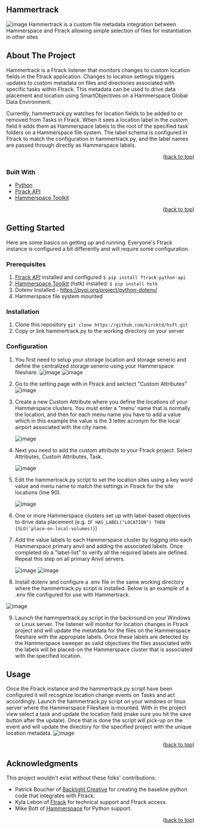 ## Hammertrack
![image](https://user-images.githubusercontent.com/105011940/228033347-2dc7df90-6d22-4520-965a-a286b2caedcc.png)
Hammertrack
is a custom file metadata integration between Hammerspace and Ftrack allowing simple selection of files for instantiation in other sites
<!-- ABOUT THE PROJECT -->
## About The Project
Hammertrack is a Ftrack listener that monitors changes to custom location fields in the Ftrack application. Changes to location settings
triggers updates to custom metadata on files and directories associated with specific tasks within Ftrack. This metadata can be used to drive data placement and location
using SmartObjectives on a Hammerspace Global Data Environment.

Currently, hammertrack.py watches for location fields to be added to or removed from Tasks in Ftrack. When 
it sees a location label in the custom field it adds them as Hammerspace labels to the root 
of the specified task folders on a Hammerspace file system. The label schema is configured in Ftrack to match the configuration in hammertrack.py,
and the label names are passed through directly as Hammerspace labels.

<p align="right">(<a href="#top">back to top</a>)</p>

### Built With

* [Python](https://python.org/)
* [Ftrack API](https://help.ftrack.com/en/articles/1054630-getting-started-with-the-api)
* [Hammerspace Toolkit](https://github.com/hammer-space/hstk)
<p align="right">(<a href="#top">back to top</a>)</p>


<!-- GETTING STARTED -->
## Getting Started

Here are some basics on getting up and running. Everyone's Ftrack instance is configured a bit differently and
will require some configuration.
### Prerequisites

1. [Ftrack API](https://help.ftrack.com/en/articles/1054630-getting-started-with-the-api) installed and configured `$ pip install ftrack-python-api`
2. [Hammerspace Toolkit](https://github.com/hammer-space/hstk) (hstk) installed: `$ pip install hstk`
3. Dotenv Installed - https://pypi.org/project/python-dotenv/
4. Hammerspace file system mounted

### Installation

1. Clone this repository `git clone https://github.com/kircktd/hsft.git`
2. Copy or link hammertrack.py to the working directory on your server

### Configuration

1. You first need to setup your storage location and storage senerio and define the centralized storage senerio using your Hammerspace fileshare.
    ![image](https://user-images.githubusercontent.com/105011940/228307502-308db076-748e-4b02-8ab9-c97eef800fd4.png)
    ![image](https://user-images.githubusercontent.com/105011940/228307807-56aa2865-f2e4-4a4b-8eef-7d9c7b6f20b3.png)

3. Go to the setting page with in Ftrack and selctect "Custom Attributes"
![image](https://user-images.githubusercontent.com/105011940/228266626-44af6aa0-57cc-4606-903e-b1c728917ff7.png)
3. Create a new Custom Attribute where you define the locations of your Hammerspace clusters. You must enter a "menu' name that is normally the location, and then for each menu name you have to add a value which in this example the value is the 3 letter acronym for the local airport associated with the city name.

     ![image](https://user-images.githubusercontent.com/105011940/228268855-b55805f4-76a1-4fa4-ab65-2c7204b22ed1.png)
4. Next you need to add the custom attribute to your Ftrack project. Select Attributes, Custom Attributes, Task.

     ![image](https://user-images.githubusercontent.com/105011940/228275544-05e83a65-ae41-40cf-afdd-209d5d010b22.png)


5. Edit the hammertrack.py script to set the location sites using a key word value and menu name to match the settings in Ftrack for the site locations (line 90). 

     ![image](https://user-images.githubusercontent.com/105011940/228274133-c9e93751-0dd6-4502-8f12-9da2c02396bc.png)

6. One or more Hammerspace clusters set up with label-based objectives to drive data placement 
(e.g. `IF HAS_LABEL("LOCATION") THEN {SLO('place-on-local-volumes)}`)
7. Add the value labels to each Hammerspace cluster by logging into each Hammerspace primary anvil and adding the associated labels. Once completed do a "label-list" to verify all the required labels are defined. Repeat this step on all primary Anvil servers.

      ![image](https://user-images.githubusercontent.com/105011940/228278000-2d4e1a69-489c-4bd9-81d3-bc18468f5fb5.png)
      ![image](https://user-images.githubusercontent.com/105011940/228278742-e725880c-5d61-4566-b789-dbb018a786e3.png)
      
 8. Install dotenv and configure a .env file in the same working directory where the hammertrack.py script is installed. Below is an example of a .env file configured for use with Hammertrack.

![image](https://user-images.githubusercontent.com/105011940/228540725-b7ef91cd-a46a-409e-a468-2eb18fef1543.png)

 
 9. Launch the hammpertrack.py script in the backround on your Windows or Linux server. The listener will monitor for location changes in Ftrack project and will update the metatdata for the files on the Hammerspace fileshare with the appropiate labels. Once these labels are detected by the Hammerspace sweeper as valid objectives the files associated with the labels will be placed-on the Hammerspace cluster that is associated with the specified location.

<!-- USAGE EXAMPLES -->
## Usage

Once the Ftrack instance and the hammertrack.py script have been configured it will recognize location change events on Tasks and act accordingly. Launch the hammertrack.py script on your windows or linux server where the Hammerspace Fileshare is mounted. With in the project view select a task and update the location field (make sure you hit the save button after the update). Once that is done the script will pick-up on the event and will update the directory for the specified project with the unique location metadata.
   ![image](https://user-images.githubusercontent.com/105011940/228309945-68bab50b-56f5-4a84-8804-27e94fda6838.png)
   
   <p align="right">(<a href="#top">back to top</a>)</p>



<!-- ACKNOWLEDGMENTS -->
## Acknowledgments

This project wouldn't exist without these folks' contributions:

* Patrick Boucher of [Backlight Creative](https://www.backlight.co/) 
for creating the baseline python code that integrates with Ftrack.
* Kyla Lebon of [Ftrack](https://ftrack.com/)
for technical support and Ftrack access.
* Mike Bott of [Hammerspace](https://hammerspace.com)
for Python support.

<p align="right">(<a href="#top">back to top</a>)</p>


 

